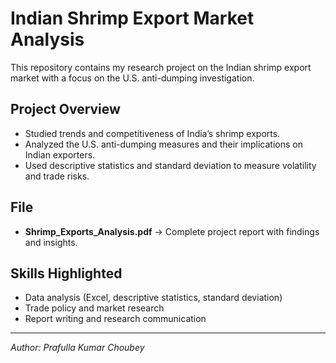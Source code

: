 # Indian Shrimp Export Market Analysis

This repository contains my research project on the Indian shrimp export market 
with a focus on the U.S. anti-dumping investigation.  

## Project Overview
- Studied trends and competitiveness of India’s shrimp exports.  
- Analyzed the U.S. anti-dumping measures and their implications on Indian exporters.  
- Used descriptive statistics and standard deviation to measure volatility and trade risks.  

## File
- **Shrimp_Exports_Analysis.pdf** → Complete project report with findings and insights.  

## Skills Highlighted
- Data analysis (Excel, descriptive statistics, standard deviation)  
- Trade policy and market research  
- Report writing and research communication  

---
*Author: Prafulla Kumar Choubey*
